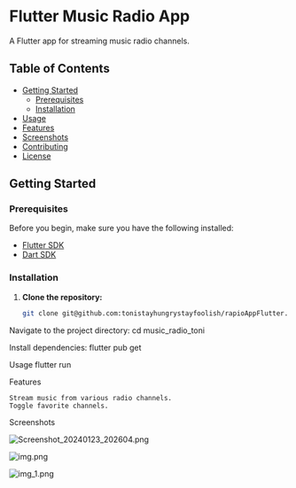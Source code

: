 # Flutter Music Radio App

A Flutter app for streaming music radio channels.

## Table of Contents

- [Getting Started](#getting-started)
    - [Prerequisites](#prerequisites)
    - [Installation](#installation)
- [Usage](#usage)
- [Features](#features)
- [Screenshots](#screenshots)
- [Contributing](#contributing)
- [License](#license)

## Getting Started

### Prerequisites

Before you begin, make sure you have the following installed:

- [Flutter SDK](https://flutter.dev/docs/get-started/install)
- [Dart SDK](https://dart.dev/get-dart)

### Installation

1. **Clone the repository:**

   ```bash
   git clone git@github.com:tonistayhungrystayfoolish/rapioAppFlutter.git

Navigate to the project directory:
cd music_radio_toni

Install dependencies:
flutter pub get

Usage
flutter run

Features

    Stream music from various radio channels.
    Toggle favorite channels.

Screenshots

![Screenshot_20240123_202604.png](Screenshot_20240123_202604.png)

![img.png](Screenshot_20240123_202608.png)

![img_1.png](Screenshot_20240123_2026012.png)